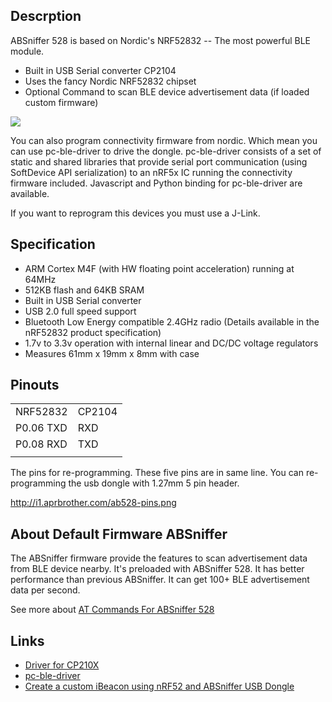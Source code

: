 ## Descrption

ABSniffer 528 is based on Nordic's NRF52832 -- The most powerful BLE
module.

  - Built in USB Serial converter CP2104
  - Uses the fancy Nordic NRF52832 chipset
  - Optional Command to scan BLE device advertisement data (if loaded
    custom
firmware)

<img src="https://blog.aprbrother.com/wp-content/uploads/2017/04/Wlidcase1-180x180.jpg">

You can also program connectivity firmware from nordic. Which mean you
can use pc-ble-driver to drive the dongle. pc-ble-driver consists of a
set of static and shared libraries that provide serial port
communication (using SoftDevice API serialization) to an nRF5x IC
running the connectivity firmware included. Javascript and Python
binding for pc-ble-driver are available.

If you want to reprogram this devices you must use a J-Link.

## Specification

  - ARM Cortex M4F (with HW floating point acceleration) running at
    64MHz
  - 512KB flash and 64KB SRAM
  - Built in USB Serial converter
  - USB 2.0 full speed support
  - Bluetooth Low Energy compatible 2.4GHz radio (Details available in
    the nRF52832 product specification)
  - 1.7v to 3.3v operation with internal linear and DC/DC voltage
    regulators
  - Measures 61mm x 19mm x 8mm with case

## Pinouts

|           |        |
| --------- | ------ |
| NRF52832  | CP2104 |
| P0.06 TXD | RXD    |
| P0.08 RXD | TXD    |
|  |

The pins for re-programming. These five pins are in same line. You can
re-programming the usb dongle with 1.27mm 5 pin header.

<http://i1.aprbrother.com/ab528-pins.png>

## About Default Firmware ABSniffer

The ABSniffer firmware provide the features to scan advertisement data
from BLE device nearby. It's preloaded with ABSniffer 528. It has better
performance than previous ABSniffer. It can get 100+ BLE advertisement
data per second.

See more about [AT Commands For ABSniffer
528](AT_Commands_For_ABSniffer_528.md)

## Links

  - [Driver for
    CP210X](https://www.silabs.com/products/mcu/Pages/USBtoUARTBridgeVCPDrivers.aspx)
  - [pc-ble-driver](https://github.com/NordicSemiconductor/pc-ble-driver)
  - [Create a custom iBeacon using nRF52 and ABSniffer USB
    Dongle](https://github.com/classycodeoss/absniffer-ibeacon)